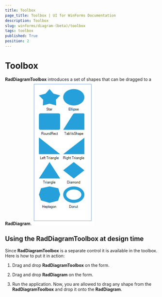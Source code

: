 ```yaml
---
title: Toolbox
page_title: Toolbox | UI for WinForms Documentation
description: Toolbox
slug: winforms/diagram-(beta)/toolbox
tags: toolbox
published: True
position: 2
---
```


# Toolbox



__RadDiagramToolbox__  introduces a set of shapes that can be dragged to a
         __RadDiagram__.![diagram-toolbox 001](images/diagram-toolbox001.png)

## Using the RadDiagramToolbox at design time

Since __RadDiagramToolbox__ is a separate control it is available
        in the toolbox. Here is how to put it in action:

1. Drag and drop __RadDiagramToolbox__ on the form.
            

1. Drag and drop __RadDiagram__ on the form.
            

1. Run the application. Now, you are allowed to drag any shape from the __RadDiagramToolbox__
              and drop it onto the __RadDiagram__.  
            
